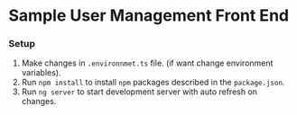 # Sample User Management Front End

### Setup

01. Make changes in `.environnmet.ts` file. (if want change environment variables).
02. Run `npm install` to install `npm` packages described in the `package.json`.
03. Run `ng server` to start development server with auto refresh on changes.
